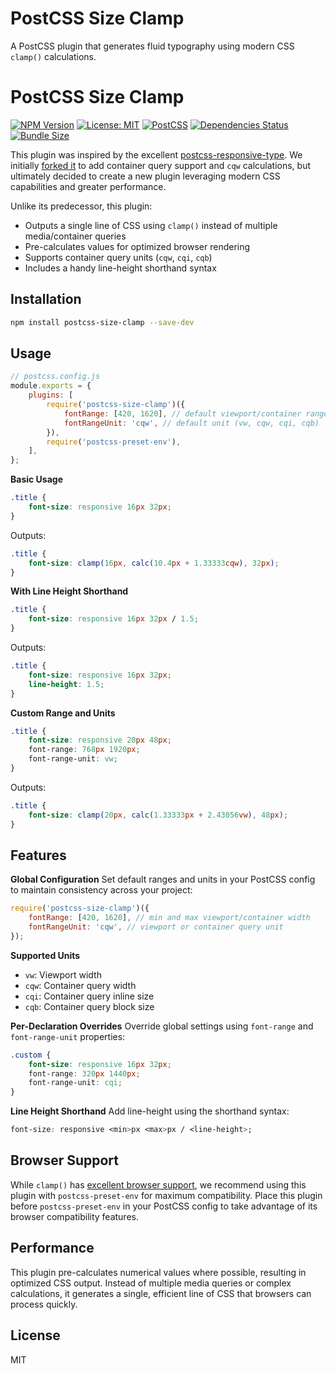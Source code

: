 # PostCSS Size Clamp

A PostCSS plugin that generates fluid typography using modern CSS `clamp()` calculations.

# PostCSS Size Clamp

[![NPM Version](https://img.shields.io/npm/v/postcss-size-clamp.svg)](https://www.npmjs.com/package/postcss-size-clamp)
[![License: MIT](https://img.shields.io/badge/License-MIT-blue.svg)](https://opensource.org/licenses/MIT)
[![PostCSS](https://img.shields.io/badge/PostCSS-8.0+-blue.svg)](https://github.com/postcss/postcss)
[![Dependencies Status](https://status.david-dm.org/gh/elliottmangham/postcss-size-clamp.svg)](https://david-dm.org/elliottmangham/postcss-size-clamp)
[![Bundle Size](https://img.shields.io/bundlephobia/minzip/postcss-size-clamp)](https://bundlephobia.com/package/postcss-size-clamp)

This plugin was inspired by the excellent [postcss-responsive-type](https://github.com/madeleineostoja/postcss-responsive-type). We initially [forked it](https://github.com/elliottmangham/postcss-responsive-type) to add container query support and `cqw` calculations, but ultimately decided to create a new plugin leveraging modern CSS capabilities and greater performance.

Unlike its predecessor, this plugin:

-   Outputs a single line of CSS using `clamp()` instead of multiple media/container queries
-   Pre-calculates values for optimized browser rendering
-   Supports container query units (`cqw`, `cqi`, `cqb`)
-   Includes a handy line-height shorthand syntax

## Installation

```bash
npm install postcss-size-clamp --save-dev
```

## Usage

```js
// postcss.config.js
module.exports = {
	plugins: [
		require('postcss-size-clamp')({
			fontRange: [420, 1620], // default viewport/container range
			fontRangeUnit: 'cqw', // default unit (vw, cqw, cqi, cqb)
		}),
		require('postcss-preset-env'),
	],
};
```

**Basic Usage**

```css
.title {
	font-size: responsive 16px 32px;
}
```

Outputs:

```css
.title {
	font-size: clamp(16px, calc(10.4px + 1.33333cqw), 32px);
}
```

**With Line Height Shorthand**

```css
.title {
	font-size: responsive 16px 32px / 1.5;
}
```

Outputs:

```css
.title {
	font-size: responsive 16px 32px;
	line-height: 1.5;
}
```

**Custom Range and Units**

```css
.title {
	font-size: responsive 20px 48px;
	font-range: 768px 1920px;
	font-range-unit: vw;
}
```

Outputs:

```css
.title {
	font-size: clamp(20px, calc(1.33333px + 2.43056vw), 48px);
}
```

## Features

**Global Configuration**
Set default ranges and units in your PostCSS config to maintain consistency across your project:

```js
require('postcss-size-clamp')({
	fontRange: [420, 1620], // min and max viewport/container width
	fontRangeUnit: 'cqw', // viewport or container query unit
});
```

**Supported Units**

-   `vw`: Viewport width
-   `cqw`: Container query width
-   `cqi`: Container query inline size
-   `cqb`: Container query block size

**Per-Declaration Overrides**
Override global settings using `font-range` and `font-range-unit` properties:

```css
.custom {
	font-size: responsive 16px 32px;
	font-range: 320px 1440px;
	font-range-unit: cqi;
}
```

**Line Height Shorthand**
Add line-height using the shorthand syntax:

```css
font-size: responsive <min>px <max>px / <line-height>;
```

## Browser Support

While `clamp()` has [excellent browser support](https://caniuse.com/?search=css-clamp), we recommend using this plugin with `postcss-preset-env` for maximum compatibility. Place this plugin before `postcss-preset-env` in your PostCSS config to take advantage of its browser compatibility features.

## Performance

This plugin pre-calculates numerical values where possible, resulting in optimized CSS output. Instead of multiple media queries or complex calculations, it generates a single, efficient line of CSS that browsers can process quickly.

## License

MIT
